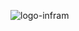 ![logo-infram](https://user-images.githubusercontent.com/44784488/114485146-d1847d80-9be1-11eb-8027-eb4385e2f385.png)

